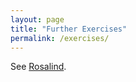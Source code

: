 ```yaml
---
layout: page
title: "Further Exercises"
permalink: /exercises/
---
```


See [Rosalind](http://rosalind.info/problems/list-view/).

